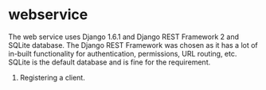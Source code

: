 webservice
==========
The web service uses Django 1.6.1 and Django REST Framework 2 and SQLite database.  The Django REST Framework was chosen
as it has a lot of in-built functionality for authentication, permissions, URL routing, etc. SQLite is the default
database and is fine for the requirement.

1. Registering a client.
